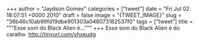 
+++
author = "Jaydson Gomes"
categories = ["tweet"]
date = "Fri Jul 02 18:07:51 +0000 2010"
draft = false
image = "{TWEET_IMAGE}"
slug = "36b46c10ab99fd19dbe901303a048073182537f0"
tags = ["tweet"]
title = """Esse som do Black Alien é..."""
+++
Esse som do Black Alien é do caralho. http://tinyurl.com/yhxeudg
